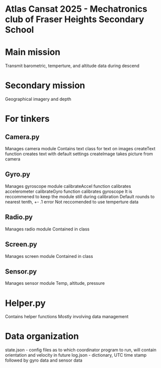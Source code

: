 # Atlas Cansat 2025 - Mechatronics club of Fraser Heights Secondary School

# Main mission
Transmit barometric, temperture, and altitude data during descend

# Secondary mission
Geographical imagery and depth

# For tinkers

## Camera.py
Manages camera module
Contains text class for text on images
createText function creates text with default settings
createImage takes picture from camera

## Gyro.py
Manages gyroscope module
calibrateAccel function calibrates accelerometer
calibrateGyro function calibrates gyroscope
It is reccommened to keep the module still during calibration
Default rounds to nearest tenth, +- .1 error
Not reccomended to use temperture data

## Radio.py
Manages radio module
Contained in class

## Screen.py
Manages screen module
Contained in class

## Sensor.py
Manages sensor module
Temp, altitude, pressure

# Helper.py
Contains helper functions
Mostly involving data management

# Data organization
state.json - config files as to which coordinator program to run, will contain orientation and velocity in future
log.json - dictionary, UTC time stamp followed by gyro data and sensor data